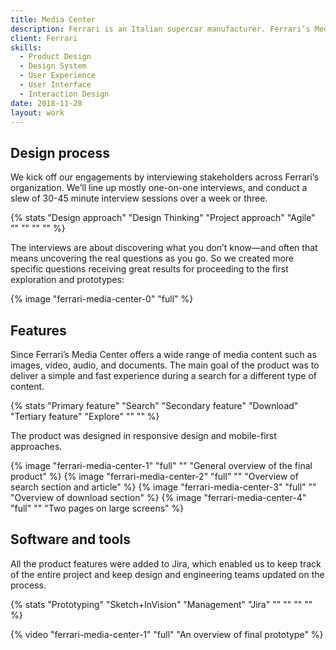 ```yaml
---
title: Media Center
description: Ferrari is an Italian supercar manufacturer. Ferrari’s Media Center is a globally distributed website that focuses on the distribution of media content for journalists, writers, publishers and editors. Offers exclusive content that speaks to the Ferrari brand philosophy of originality, aspiration and inspiration. I had the honour of being able to collaborate in the restyling of the Media Center website.
client: Ferrari
skills:
  - Product Design
  - Design System
  - User Experience
  - User Interface
  - Interaction Design
date: 2018-11-28
layout: work
---
```


## Design process

We kick off our engagements by interviewing stakeholders across Ferrari’s organization. We’ll line up mostly one-on-one interviews, and conduct a slew of 30-45 minute interview sessions over a week or three.

{% stats "Design approach" "Design Thinking" "Project approach" "Agile" "" "" "" "" %}

The interviews are about discovering what you don’t know—and often that means uncovering the real questions as you go. So we created more specific questions receiving great results for proceeding to the first exploration and prototypes:

{% image "ferrari-media-center-0" "full" %}

## Features

Since Ferrari’s Media Center offers a wide range of media content such as images, video, audio, and documents. The main goal of the product was to deliver a simple and fast experience during a search for a different type of content.

{% stats "Primary feature" "Search" "Secondary feature" "Download" "Tertiary feature" "Explore" "" "" %}

The product was designed in responsive design and mobile-first approaches.

{% image "ferrari-media-center-1" "full" "" "General overview of the final product" %}
{% image "ferrari-media-center-2" "full" "" "Overview of search section and article" %}
{% image "ferrari-media-center-3" "full" "" "Overview of download section" %}
{% image "ferrari-media-center-4" "full" "" "Two pages on large screens" %}

## Software and tools

All the product features were added to Jira, which enabled us to keep track of the entire project and keep design and engineering teams updated on the process.

{% stats "Prototyping" "Sketch+InVision" "Management" "Jira" "" "" "" "" %}

{% video "ferrari-media-center-1" "full" "An overview of final prototype" %}